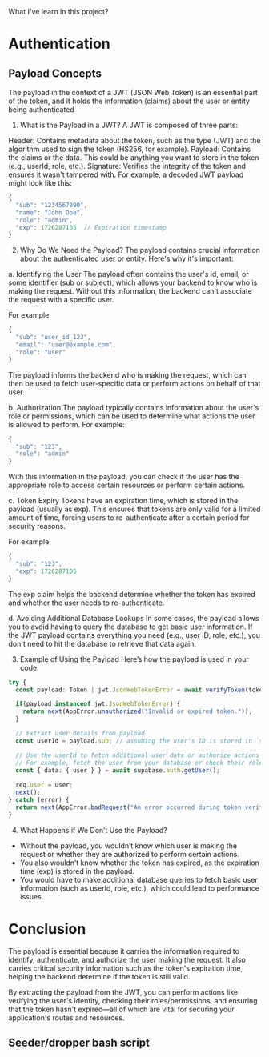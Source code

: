 What I've learn in this project? 
# Authentication 
## Payload Concepts 
The payload in the context of a JWT (JSON Web Token) is an essential part of the token, and it holds the information (claims) about the user or entity being authenticated

1. What is the Payload in a JWT?
A JWT is composed of three parts:

Header: Contains metadata about the token, such as the type (JWT) and the algorithm used to sign the token (HS256, for example).
Payload: Contains the claims or the data. This could be anything you want to store in the token (e.g., userId, role, etc.).
Signature: Verifies the integrity of the token and ensures it wasn't tampered with.
For example, a decoded JWT payload might look like this:
```typescript
{
  "sub": "1234567890",
  "name": "John Doe",
  "role": "admin",
  "exp": 1726287105  // Expiration timestamp
}
```
2. Why Do We Need the Payload?
The payload contains crucial information about the authenticated user or entity. Here's why it's important:

a. Identifying the User
The payload often contains the user's id, email, or some identifier (sub or subject), which allows your backend to know who is making the request. Without this information, the backend can't associate the request with a specific user.

For example:
```typescript
{
  "sub": "user_id_123",
  "email": "user@example.com",
  "role": "user"
}
```
The payload informs the backend who is making the request, which can then be used to fetch user-specific data or perform actions on behalf of that user.

b. Authorization
The payload typically contains information about the user's role or permissions, which can be used to determine what actions the user is allowed to perform. For example:

```typescript
{
  "sub": "123",
  "role": "admin"
}
```
With this information in the payload, you can check if the user has the appropriate role to access certain resources or perform certain actions.

c. Token Expiry
Tokens have an expiration time, which is stored in the payload (usually as exp). This ensures that tokens are only valid for a limited amount of time, forcing users to re-authenticate after a certain period for security reasons.

For example:

```typescript
{
  "sub": "123",
  "exp": 1726287105
}
```

The exp claim helps the backend determine whether the token has expired and whether the user needs to re-authenticate.

d. Avoiding Additional Database Lookups
In some cases, the payload allows you to avoid having to query the database to get basic user information. If the JWT payload contains everything you need (e.g., user ID, role, etc.), you don't need to hit the database to retrieve that data again.

3. Example of Using the Payload
Here’s how the payload is used in your code:

```typescript
try {
  const payload: Token | jwt.JsonWebTokenError = await verifyToken(token);

  if(payload instanceof jwt.JsonWebTokenError) {
    return next(AppError.unauthorized("Invalid or expired token."));
  }

  // Extract user details from payload
  const userId = payload.sub; // assuming the user's ID is stored in `sub`

  // Use the userId to fetch additional user data or authorize actions
  // For example, fetch the user from your database or check their role
  const { data: { user } } = await supabase.auth.getUser();
  
  req.user = user;
  next();
} catch (error) {
  return next(AppError.badRequest("An error occurred during token verification."));
}
```
4. What Happens if We Don’t Use the Payload?
- Without the payload, you wouldn’t know which user is making the request or whether they are authorized to perform certain actions.
- You also wouldn’t know whether the token has expired, as the expiration time (exp) is stored in the payload.
- You would have to make additional database queries to fetch basic user information (such as userId, role, etc.), which could lead to performance issues.

# Conclusion
The payload is essential because it carries the information required to identify, authenticate, and authorize the user making the request. It also carries critical security information such as the token's expiration time, helping the backend determine if the token is still valid.

By extracting the payload from the JWT, you can perform actions like verifying the user's identity, checking their roles/permissions, and ensuring that the token hasn't expired—all of which are vital for securing your application's routes and resources.

## Seeder/dropper bash script 